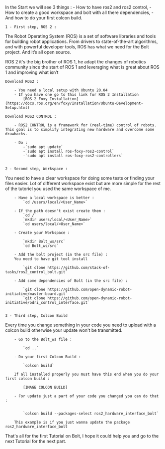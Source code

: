 In the Start we will see 3 things : 
                            -   How to have ros2 and ros2 control, 
                            -   How to create a good workspace and bolt with all there dependencies,
                            -   And how to do your first colcon build.


    1 - First step, ROS 2 :

The Robot Operating System (ROS) is a set of software libraries and tools for building robot applications. From drivers to state-of-the-art algorithms, and with powerful developer tools, ROS has what we need for the Bolt project. And it’s all open source.

ROS 2 it's the big brother of ROS 1, he adapt the changes of robotics community since the start of ROS 1 and leveraging what is great about ROS 1 and improving what isn’t 


    Download ROS2 :

        - You need a local setup with Ubuntu 20.04 
        - If you have one go to this link for ROS 2 Installation 
            [ROS 2 Foxy Installation] (https://docs.ros.org/en/foxy/Installation/Ubuntu-Development-Setup.html)
        
    Download ROS2 CONTROL :

        - ROS2 CONTROL is a framework for (real-time) control of robots. This goal is to simplify integrating new hardware and overcome some drawbacks.
        
        - Do :
            -`sudo apt update`
            -`sudo apt install ros-foxy-ros2-control`
            -`sudo apt install ros-foxy-ros2-controllers`


    2 - Second step, Workspace :

You need to have a clear workspace for doing some tests or finding your files easier. Lot of different workspace exist but are more simple for the rest of the tutoriel you used the same workspace of me. 

        - Have a local workspace is better :
            `cd /users/local/<User_Name>`

        - If the path doesn't exist create them :
            `cd /`
            `mkdir users/local/<User_Name>`
            `cd users/local/<User_Name>`
            
        - Create your Workspace :

            `mkdir Bolt_ws/src`
            `cd Bolt_ws/src`

        - Add the bolt project (in the src file) :
        You need to have git tool install 

            `git clone https://github.com/stack-of-tasks/ros2_control_bolt.git`
        
        - Add some dependencies of Bolt (in the src file) :

            `git clone https://github.com/open-dynamic-robot-initiative/master-board.git`
            `git clone https://github.com/open-dynamic-robot-initiative/odri_control_interface.git`


    3 - Third step, Colcon Build  

Every time you change something in your code you need to upload with a colcon build otherwise your update won't be transmitted.

        - Go to the Bolt_ws file :

            `cd ..`

        - Do your first Colcon Build :

            `colcon build`

        If all installed properly you must have this end when you do your first colcon build :

            [IMAGE COLCON BUILD]
        
        - For update just a part of your code you changed you can do that :


            `colcon build --packages-select ros2_hardware_interface_bolt`

        This example is if you just wanna update the package ros2_hardware_interface_bolt




That's all for the first Tutorial on Bolt, I hope it could help you and go to the next Tutorial for the next part. 
